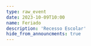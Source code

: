 ```yaml
---
type: raw_event
date: 2023-10-09T10:00
name: Feriado
description: 'Recesso Escolar'
hide_from_announcments: true
---
```

